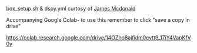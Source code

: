box_setup.sh & dspy.yml curtosy of [James Mcdonald](https://www.linkedin.com/in/jamesemacdonald/)


Accompanying Google Colab- to use this remember to click 
"save a copy in drive"

https://colab.research.google.com/drive/14OZho8ajfidm0evtt9_17iY4VapKfV0y

